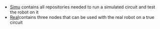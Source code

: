 - [Simu](Simu) contains all repositories needed to run a simulated circuit and test the robot on it
- [Real](Real)contains three nodes that can be used with the real robot on a true circuit

